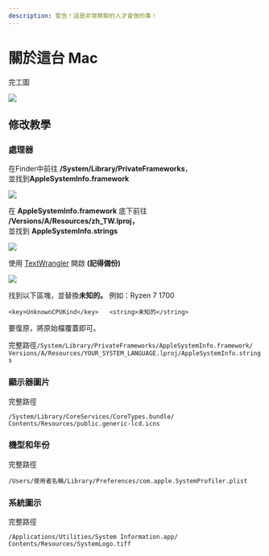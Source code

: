```yaml
---
description: 警告！這是非常無聊的人才會做的事！
---
```


# 關於這台 Mac

完工圖

![](../.gitbook/assets/about-this-mac.png)

##  修改教學

### 處理器

在Finder中前往 **/System/Library/PrivateFrameworks**，  
並找到**AppleSystemInfo.framework**

![](../.gitbook/assets/aboutthismac_cpu_1.png)

在 **AppleSystemInfo.framework** 底下前往 **/Versions/A/Resources/zh\_TW.lproj，**  
並找到 **AppleSystemInfo.strings**

![](../.gitbook/assets/aboutthismac_cpu_2.png)

使用 [TextWrangler](https://itunes.apple.com/tw/app/textwrangler/id404010395?mt=12) 開啟 **\(記得備份\)** 

![](../.gitbook/assets/aboutthismac_cpu_3.png)

找到以下區塊，並替換**未知的。** 例如：Ryzen 7 1700

`<key>UnknownCPUKind</key>  
<string>未知的</string>`

要復原，將原始檔覆蓋即可。

完整路徑`/System/Library/PrivateFrameworks/AppleSystemInfo.framework/  
Versions/A/Resources/YOUR_SYSTEM_LANGUAGE.lproj/AppleSystemInfo.strings`

### 顯示器圖片

完整路徑

`/System/Library/CoreServices/CoreTypes.bundle/  
Contents/Resources/public.generic-lcd.icns`

### 機型和年份

完整路徑

`/Users/使用者名稱/Library/Preferences/com.apple.SystemProfiler.plist`

### 系統圖示

完整路徑

`/Applications/Utilities/System Information.app/  
Contents/Resources/SystemLogo.tiff`

